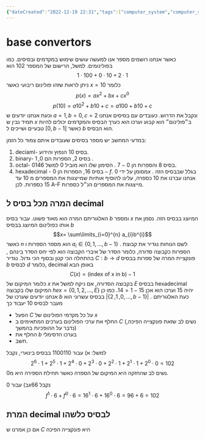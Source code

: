 ```yaml
---
{"dateCreated":"2022-12-19 22:31","tags":["computer_system","computer_science"],"pageDirection":"rtl","dg-publish":true,"permalink":"/cs/computer-system/base-convertors/","dgPassFrontmatter":true}
---
```



# base convertors
כאשר אנחנו רושמים מספר אנו למעשה עושים שימוש במקדמים ובסיסים. כמו בפולינומים. למשל, הרישום של המספר $102$ הוא 
$$1\cdot 100 + 0\cdot 10 + 2\cdot 1$$
ניתן לראות שזהו פולינום ריבועי כאשר $x=10$ כלומר
$$p(x)=ax^{2}+bx +cx^{0}$$
$$p(10)= a10^{2}+b10+ c= a100+b10+c$$
וכעת אנחנו יודעים ש $a=1,b=0,c=2$ ונקבל את הדרוש. כעובדים עם בסיסים אנחנו תמיד נבין ש $x$ ב״פולינום״ הוא קבוע וערכו הוא כערך הבסיס והמקדמים יכולים להיות טבעיים ושייכים ל $[0,b-1]$ כאשר $b$ הוא הבסיס.

במדעי המחשב יש מספר בסיסים שעובדים איתם צמוד כל הזמן:
1) deciaml- בסיס 10 הנפוץ והידוע. 
2) binary- בסיס 2, הספרות הם $0,1$ . 
3) octal- בסיס 8 והספרות הן $0-7$ . הסימון שלו הוא מוביל $0$ למשל $0146$. 
4) hexadecimal - בסיס 16, הספרות הן $0-f$. מסומן על ידי $0x$ . בגלל שבבסיס הזה אנחנו עברנו את 10 כספרה, עלינו להוסיף אותיות שמייצגות את המספרים מ 10 עד 15 כספרות. לכן A-F מייצגות את המספרים הנ״ל כספרות. 

## המרה מכל בסיס ל decimal
האלגוריתם המרה הוא מאוד פשוט.
עבור בסיס $b$  ומספר $x$ המיוצג בבסיס הזה. נסמן את אותו כפולינום המיוצג בבסיס $b$ 
$$x= \sum\limits_{i=0}^{n} a_{i}b^{i}$$
כאשר $n$ הוא מספר הספרות ו $a_{i}\in \{0,1,\dots,b-1\}$ .  לשם הנוחות נגדיר את קבוצת הספרות כקבוצה סדורה, כלומר הסדר של איברי הקבוצה הוא לפי יחס הסדר בינהם , בהתחלה הכי קטן ובסוף הכי גדול.
נגדיר $C:b\to d$ פונקציית המרה של ספרות בבסיס $b$ לבסיס $d$ כלומר, decimal  באופן הבא 
$$C(x)= \text{(index of x in b)}-1$$
כלומר המיקום של $x$ בקבוצה הסדורה, אם ניקח למשל את $E$ בבסיס hexadecimal המיקום שלו בקבוצה $hex=\{0,1,2,\dots,E\}$ יהיה $15$ וערכו הוא אכן $15-1=14$.
כמו כן אנחנו יודעים שערכו של $b$ בבסיס עשרוני הוא $|\{0,1,2,\dots,b-1\}|$ . כעת האלגוריתם מעבר לבסיס 10 יעבוד כך

* הפעל $C$ על כל מקדמי הפולינום של $x$ 
* החלף את ערכי הפולינום בערכים המתאימים ב $C$ (נשים לב שזאת פונקצייה הפיכה, נדבר על ההופכיות בהמשך)
* החלף את $b$ בערכו הדסימלי
* חשב.

למשל:
א) עבור $1100110$ בבסיס בינארי, נקבל
$$2^{6}\cdot 1 + 2^{5}\cdot 1+2^{4}\cdot 0 + 2^{3}\cdot 0+ 2^{2}\cdot 1 +2^{1}\cdot 1 + 2^{0}\cdot 0 = 102 $$
נשים לב שהחזקה היא המיקום של הספרה כאשר תחילת הספירה היא מ$0$.

ב) עבור $0x66$ נקבל 
$$f^{1}\cdot 6+ f^{0}\cdot 6 = 16^{1}\cdot 6+ 16^{0}\cdot 6 = 96+6 = 102 $$


## המרת decimal לבסיס כלשהו
אם כן אמרנו ש $C$ היא פונקצייה הפיכה


